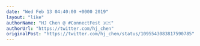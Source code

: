 ```yaml
---
date: "Wed Feb 13 04:40:00 +0000 2019"
layout: "like"
authorName: "HJ Chen @ #ConnectFest 🇵🇹"
authorUrl: "https://twitter.com/hj_chen"
originalPost: "https://twitter.com/hj_chen/status/1095543083817590785"
---
```

